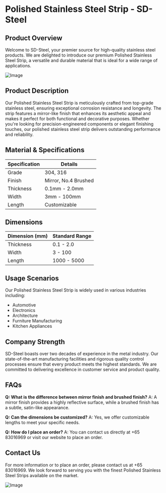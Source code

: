 # Polished Stainless Steel Strip - SD-Steel

## Product Overview

Welcome to SD-Steel, your premier source for high-quality stainless steel products. We are delighted to introduce our premium Polished Stainless Steel Strip, a versatile and durable material that is ideal for a wide range of applications.

![Image](https://github.com/user-attachments/assets/2567258e-e124-4816-932d-1809bd27ef0b)

## Product Description

Our Polished Stainless Steel Strip is meticulously crafted from top-grade stainless steel, ensuring exceptional corrosion resistance and longevity. The strip features a mirror-like finish that enhances its aesthetic appeal and makes it perfect for both functional and decorative purposes. Whether you're looking for precision-engineered components or elegant finishing touches, our polished stainless steel strip delivers outstanding performance and reliability.

## Material & Specifications

| Specification | Details |
|---------------|---------|
| Grade         | 304, 316 |
| Finish        | Mirror, No.4 Brushed |
| Thickness     | 0.1mm - 2.0mm |
| Width         | 3mm - 100mm |
| Length        | Customizable |

## Dimensions

| Dimension (mm) | Standard Range |
|----------------|-----------------|
| Thickness      | 0.1 - 2.0       |
| Width          | 3 - 100         |
| Length         | 1000 - 5000     |

## Usage Scenarios

Our Polished Stainless Steel Strip is widely used in various industries including:
- Automotive
- Electronics
- Architecture
- Furniture Manufacturing
- Kitchen Appliances

## Company Strength

SD-Steel boasts over two decades of experience in the metal industry. Our state-of-the-art manufacturing facilities and rigorous quality control processes ensure that every product meets the highest standards. We are committed to delivering excellence in customer service and product quality.

## FAQs

**Q: What is the difference between mirror finish and brushed finish?**
A: A mirror finish provides a highly reflective surface, while a brushed finish has a subtle, satin-like appearance.

**Q: Can the dimensions be customized?**
A: Yes, we offer customizable lengths to meet your specific needs.

**Q: How do I place an order?**
A: You can contact us directly at +65 83016969 or visit our website to place an order.

## Contact Us

For more information or to place an order, please contact us at +65 83016969. We look forward to serving you with the finest Polished Stainless Steel Strips available on the market.

![Image](https://github.com/user-attachments/assets/2567258e-e124-4816-932d-1809bd27ef0b)